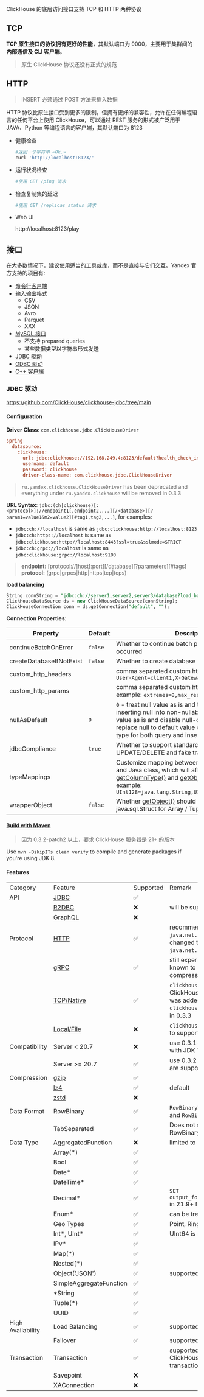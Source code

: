ClickHouse 的底层访问接口支持 TCP 和 HTTP 两种协议

## TCP 

**TCP 原生接口的协议拥有更好的性能**，其默认端口为 9000，主要用于集群间的**内部通信及 CLI 客户端**。

> 原生 ClickHouse 协议还没有正式的规范



## HTTP

> INSERT 必须通过 POST 方法来插入数据

HTTP 协议比原生接口受到更多的限制，但拥有更好的兼容性，允许在任何编程语言的任何平台上使用 ClickHouse，可以通过 REST 服务的形式被广泛用于 JAVA、Python 等编程语言的客户端，其默认端口为 8123

- 健康检查

  ```bash
  #返回一个字符串 «Ok.»
  curl 'http://localhost:8123/'
  ```

- 运行状况检查

  ```bash
  #使用 GET /ping 请求
  ```

- 检查复制集的延迟

  ```bash
  #使用 GET /replicas_status 请求
  ```

- Web UI 

  http://localhost:8123/play

  

## 接口

在大多数情况下，建议使用适当的工具或库，而不是直接与它们交互。Yandex 官方支持的项目有:

- [命令行客户端](https://clickhouse.com/docs/zh/interfaces/cli)
- [输入输出格式](https://clickhouse.com/docs/zh/interfaces/formats#formatschema)
  - CSV
  - JSON
  - Avro
  - Parquet
  - XXX
- [MySQL 接口](https://clickhouse.com/docs/zh/interfaces/mysql)
  - 不支持 prepared queries
  - 某些数据类型以字符串形式发送
- [JDBC 驱动](https://clickhouse.com/docs/zh/interfaces/jdbc)
- [ODBC 驱动](https://clickhouse.com/docs/zh/interfaces/odbc)
- [C++ 客户端](https://clickhouse.com/docs/zh/interfaces/cpp)



### JDBC 驱动

https://github.com/ClickHouse/clickhouse-jdbc/tree/main



#### Configuration

**Driver Class**: `com.clickhouse.jdbc.ClickHouseDriver`

```ini
spring
  datasource:
    clickhouse:
      url: jdbc:clickhouse://192.168.249.4:8123/default?health_check_interval=5000
      username: default
      password: clickhouse
      driver-class-name: com.clickhouse.jdbc.ClickHouseDriver
```

> `ru.yandex.clickhouse.ClickHouseDriver` has been deprecated and everything under `ru.yandex.clickhouse` will be removed in 0.3.3



**URL Syntax**: `jdbc:(ch|clickhouse)[:<protocol>]://endpoint1[,endpoint2,...][/<database>][?param1=value1&m2=value2][#tag1,tag2,...]`, for examples:

- `jdbc:ch://localhost` is same as `jdbc:clickhouse:http://localhost:8123`
- `jdbc:ch:https://localhost` is same as `jdbc:clickhouse:http://localhost:8443?ssl=true&sslmode=STRICT`
- `jdbc:ch:grpc://localhost` is same as `jdbc:clickhouse:grpc://localhost:9100`

> **endpoint:**  [protocol://]host[:port][/database][?parameters][#tags]
> **protocol:**  (grpc|grpcs|http|https|tcp|tcps)



**load balancing**

```sql
String connString = "jdbc:ch://server1,server2,server3/database?load_balancing_policy=random&health_check_interval=5000&failover=2";
ClickHouseDataSource ds = new ClickHouseDataSource(connString);
ClickHouseConnection conn = ds.getConnection("default", "");
```



**Connection Properties**:

| Property                 | Default | Description                                                  |
| ------------------------ | ------- | ------------------------------------------------------------ |
| continueBatchOnError     | `false` | Whether to continue batch processing when error occurred     |
| createDatabaseIfNotExist | `false` | Whether to create database if it does not exist              |
| custom_http_headers      |         | comma separated custom http headers, for example: `User-Agent=client1,X-Gateway-Id=123` |
| custom_http_params       |         | comma separated custom http query parameters, for example: `extremes=0,max_result_rows=100` |
| nullAsDefault            | `0`     | `0` - treat null value as is and throw exception when inserting null into non-nullable column; `1` - treat null value as is and disable null-check for inserting; `2` - replace null to default value of corresponding data type for both query and insert |
| jdbcCompliance           | `true`  | Whether to support standard synchronous UPDATE/DELETE and fake transaction |
| typeMappings             |         | Customize mapping between ClickHouse data type and Java class, which will affect result of both [getColumnType()](https://docs.oracle.com/javase/8/docs/api/java/sql/ResultSetMetaData.html#getColumnType-int-) and [getObject(Class)](https://docs.oracle.com/javase/8/docs/api/java/sql/ResultSet.html#getObject-java.lang.String-java.lang.Class-). For example: `UInt128=java.lang.String,UInt256=java.lang.String` |
| wrapperObject            | `false` | Whether [getObject()](https://docs.oracle.com/javase/8/docs/api/java/sql/ResultSet.html#getObject-int-) should return java.sql.Array / java.sql.Struct for Array / Tuple. |



#### [Build with Maven](https://github.com/ClickHouse/clickhouse-jdbc/tree/master#build-with-maven)

> 因为 0.3.2-patch2 以上，要求 ClickHouse 服务器是 21+ 的版本

Use `mvn -DskipITs clean verify` to compile and generate packages if you're using JDK 8. 



#### Features

|                   |                                                              |           |                                                              |
| ----------------- | ------------------------------------------------------------ | --------- | ------------------------------------------------------------ |
| Category          | Feature                                                      | Supported | Remark                                                       |
| API               | [JDBC](https://docs.oracle.com/javase/8/docs/technotes/guides/jdbc/) | ✅         |                                                              |
|                   | [R2DBC](https://r2dbc.io/)                                   | ❌         | will be supported in 0.3.3                                   |
|                   | [GraphQL](https://graphql.org/)                              | ❌         |                                                              |
| Protocol          | [HTTP](https://clickhouse.com/docs/en/interfaces/http/)      | ✅         | recommended, defaults to `java.net.HttpURLConnection` and can be changed to `java.net.http.HttpClient`(less stable) |
|                   | [gRPC](https://clickhouse.com/docs/en/interfaces/grpc/)      | ✅         | still experimental, works with 22.3+, known to has [issue](https://github.com/ClickHouse/ClickHouse/issues/28671#issuecomment-1087049993) when using LZ4 compression |
|                   | [TCP/Native](https://clickhouse.com/docs/en/interfaces/tcp/) | ✅         | `clickhouse-cli-client`(wrapper of ClickHouse native command-line client) was added in 0.3.2-patch10, `clickhouse-tcp-client` will be available in 0.3.3 |
|                   | [Local/File](https://clickhouse.com/docs/en/operations/utilities/clickhouse-local/) | ❌         | `clickhouse-cli-client` will be enhanced to support `clickhouse-local` |
| Compatibility     | Server < 20.7                                                | ❌         | use 0.3.1-patch(or 0.2.6 if you're stuck with JDK 7)         |
|                   | Server >= 20.7                                               | ✅         | use 0.3.2 or above. All [active releases](https://github.com/ClickHouse/ClickHouse/pulls?q=is%3Aopen+is%3Apr+label%3Arelease) are supported. |
| Compression       | [gzip](https://www.gzip.org/)                                | ✅         |                                                              |
|                   | [lz4](https://lz4.github.io/lz4/)                            | ✅         | default                                                      |
|                   | [zstd](https://facebook.github.io/zstd/)                     | ❌         |                                                              |
| Data Format       | RowBinary                                                    | ✅         | `RowBinaryWithNamesAndTypes` for query and `RowBinary` for insertion |
|                   | TabSeparated                                                 | ✅         | Does not support as many data types as RowBinary             |
| Data Type         | AggregatedFunction                                           | ❌         | limited to `groupBitmap`                                     |
|                   | Array(*)                                                     | ✅         |                                                              |
|                   | Bool                                                         | ✅         |                                                              |
|                   | Date*                                                        | ✅         |                                                              |
|                   | DateTime*                                                    | ✅         |                                                              |
|                   | Decimal*                                                     | ✅         | `SET output_format_decimal_trailing_zeros=1` in 21.9+ for consistency |
|                   | Enum*                                                        | ✅         | can be treated as both string and integer                    |
|                   | Geo Types                                                    | ✅         | Point, Ring, Polygon, and MultiPolygon                       |
|                   | Int*, UInt*                                                  | ✅         | UInt64 is mapped to `long`                                   |
|                   | IPv*                                                         | ✅         |                                                              |
|                   | Map(*)                                                       | ✅         |                                                              |
|                   | Nested(*)                                                    | ✅         |                                                              |
|                   | Object('JSON')                                               | ✅         | supported since 0.3.2-patch8                                 |
|                   | SimpleAggregateFunction                                      | ✅         |                                                              |
|                   | *String                                                      | ✅         |                                                              |
|                   | Tuple(*)                                                     | ✅         |                                                              |
|                   | UUID                                                         | ✅         |                                                              |
| High Availability | Load Balancing                                               | ✅         | supported since 0.3.2-patch10                                |
|                   | Failover                                                     | ✅         | supported since 0.3.2-patch10                                |
| Transaction       | Transaction                                                  | ✅         | supported since 0.3.2-patch11, use ClickHouse 22.7+ for native implicit transaction support |
|                   | Savepoint                                                    | ❌         |                                                              |
|                   | XAConnection                                                 | ❌         |                                                              |



